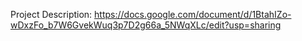 Project Description:
https://docs.google.com/document/d/1BtahIZo-wDxzFo_b7W6GvekWuq3p7D2g66a_5NWqXLc/edit?usp=sharing
